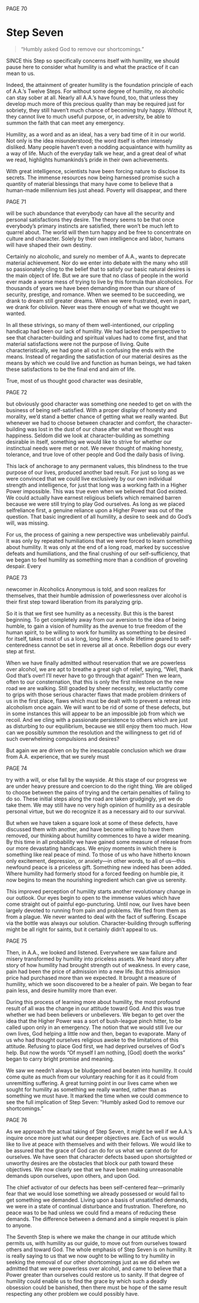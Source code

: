 PAGE 70

Step Seven
====================
> “Humbly asked God to remove our shortcomings.”

SINCE this Step so specifically concerns itself with humility, we should pause here to consider what humility is and what the practice of it can mean to us.

  Indeed, the attainment of greater humility is the foundation principle of each of A.A.’s Twelve Steps. For without some degree of humility, no alcoholic can stay sober at all. Nearly all A.A.’s have found, too, that unless they develop much more of this precious quality than may be required just for sobriety, they still haven’t much chance of becoming truly happy. Without it, they cannot live to much useful purpose, or, in adversity, be able to summon the faith that can meet any emergency.

  Humility, as a word and as an ideal, has a very bad time of it in our world. Not only is the idea misunderstood; the word itself is often intensely disliked. Many people haven’t even a nodding acquaintance with humility as a way of life. Much of the everyday talk we hear, and a great deal of what we read, highlights humankinds’s pride in their own achievements.

  With great intelligence, scientists have been forcing nature to disclose its secrets. The immense resources now being harnessed promise such a quantity of material blessings that many have come to believe that a human-made millennium lies just ahead. Poverty will disappear, and there

PAGE 71

will be such abundance that everybody can have all the security and personal satisfactions they desire. The theory seems to be that once everybody’s primary instincts are satisfied, there won’t be much left to quarrel about. The world will then turn happy and be free to concentrate on culture and character. Solely by their own intelligence and labor, humans will have shaped their own destiny.

  Certainly no alcoholic, and surely no member of A.A., wants to deprecate material achievement. Nor do we enter into debate with the many who still so passionately cling to the belief that to satisfy our basic natural desires is the main object of life. But we are sure that no class of people in the world ever made a worse mess of trying to live by this formula than alcoholics. For thousands of years we have been demanding more than our share of security, prestige, and romance. When we seemed to be succeeding, we drank to dream still greater dreams. When we were frustrated, even in part, we drank for oblivion. Never was there enough of what we thought we wanted.

  In all these strivings, so many of them well-intentioned, our crippling handicap had been our lack of humility. We had lacked the perspective to see that character-building and spiritual values had to come first, and that material satisfactions were not the purpose of living. Quite characteristically, we had gone all out in confusing the ends with the means. Instead of regarding the satisfaction of our material desires as the means by which we could live and function as human beings, we had taken these satisfactions to be the final end and aim of life.

  True, most of us thought good character was desirable,

PAGE 72

but obviously good character was something one needed to get on with the business of being self-satisfied. With a proper display of honesty and morality, we’d stand a better chance of getting what we really wanted. But whenever we had to choose between character and comfort, the character-building was lost in the dust of our chase after what we thought was happiness. Seldom did we look at character-building as something desirable in itself, something we would like to strive for whether our instinctual needs were met or not. We never thought of making honesty, tolerance, and true love of other people and God the daily basis of living.

  This lack of anchorage to any permanent values, this blindness to the true purpose of our lives, produced another bad result. For just so long as we were convinced that we could live exclusively by our own individual strength and intelligence, for just that long was a working faith in a Higher Power impossible. This was true even when we believed that God existed. We could actually have earnest religious beliefs which remained barren because we were still trying to play God ourselves. As long as we placed selfreliance first, a genuine reliance upon a Higher Power was out of the question. That basic ingredient of all humility, a desire to seek and do God’s will, was missing.

  For us, the process of gaining a new perspective was unbelievably painful. It was only by repeated humiliations that we were forced to learn something about humility. It was only at the end of a long road, marked by successive defeats and humiliations, and the final crushing of our self-sufficiency, that we began to feel humility as something more than a condition of groveling despair. Every

PAGE 73

newcomer in Alcoholics Anonymous is told, and soon realizes for themselves, that their humble admission of powerlessness over alcohol is their first step toward liberation from its paralyzing grip.

  So it is that we first see humility as a necessity. But this is the barest beginning. To get completely away from our aversion to the idea of being humble, to gain a vision of humility as the avenue to true freedom of the human spirit, to be willing to work for humility as something to be desired for itself, takes most of us a long, long time. A whole lifetime geared to self-centeredness cannot be set in reverse all at once. Rebellion dogs our every step at first.

  When we have finally admitted without reservation that we are powerless over alcohol, we are apt to breathe a great sigh of relief, saying, “Well, thank God that’s over! I’ll never have to go through that again!” Then we learn, often to our consternation, that this is only the first milestone on the new road we are walking. Still goaded by sheer necessity, we reluctantly come to grips with those serious character flaws that made problem drinkers of us in the first place, flaws which must be dealt with to prevent a retreat into alcoholism once again. We will want to be rid of some of these defects, but in some instances this will appear to be an impossible job from which we recoil. And we cling with a passionate persistence to others which are just as disturbing to our equilibrium, because we still enjoy them too much. How can we possibly summon the resolution and the willingness to get rid of such overwhelming compulsions and desires?

  But again we are driven on by the inescapable conclusion which we draw from A.A. experience, that we surely must

PAGE 74

try with a will, or else fall by the wayside. At this stage of our progress we are under heavy pressure and coercion to do the right thing. We are obliged to choose between the pains of trying and the certain penalties of failing to do so. These initial steps along the road are taken grudgingly, yet we do take them. We may still have no very high opinion of humility as a desirable personal virtue, but we do recognize it as a necessary aid to our survival.

  But when we have taken a square look at some of these defects, have discussed them with another, and have become willing to have them removed, our thinking about humility commences to have a wider meaning. By this time in all probability we have gained some measure of release from our more devastating handicaps. We enjoy moments in which there is something like real peace of mind. To those of us who have hitherto known only excitement, depression, or anxiety—in other words, to all of us—this newfound peace is a priceless gift. Something new indeed has been added. Where humility had formerly stood for a forced feeding on humble pie, it now begins to mean the nourishing ingredient which can give us serenity.

  This improved perception of humility starts another revolutionary change in our outlook. Our eyes begin to open to the immense values which have come straight out of painful ego-puncturing. Until now, our lives have been largely devoted to running from pain and problems. We fled from them as from a plague. We never wanted to deal with the fact of suffering. Escape via the bottle was always our solution. Character-building through suffering might be all right for saints, but it certainly didn’t appeal to us.

PAGE 75

  Then, in A.A., we looked and listened. Everywhere we saw failure and misery transformed by humility into priceless assets. We heard story after story of how humility had brought strength out of weakness. In every case, pain had been the price of admission into a new life. But this admission price had purchased more than we expected. It brought a measure of humility, which we soon discovered to be a healer of pain. We began to fear pain less, and desire humility more than ever.

  During this process of learning more about humility, the most profound result of all was the change in our attitude toward God. And this was true whether we had been believers or unbelievers. We began to get over the idea that the Higher Power was a sort of bush-league pinch hitter, to be called upon only in an emergency. The notion that we would still live our own lives, God helping a little now and then, began to evaporate. Many of us who had thought ourselves religious awoke to the limitations of this attitude. Refusing to place God first, we had deprived ourselves of God's help. But now the words “Of myself I am nothing, [God] doeth the works” began to carry bright promise and meaning.

  We saw we needn’t always be bludgeoned and beaten into humility. It could come quite as much from our voluntary reaching for it as it could from unremitting suffering. A great turning point in our lives came when we sought for humility as something we really wanted, rather than as something we must have. It marked the time when we could commence to see the full implication of Step Seven: “Humbly asked God to remove our shortcomings.”

PAGE 76

  As we approach the actual taking of Step Seven, it might be well if we A.A.’s inquire once more just what our deeper objectives are. Each of us would like to live at peace with themselves and with their fellows. We would like to be assured that the grace of God can do for us what we cannot do for ourselves. We have seen that character defects based upon shortsighted or unworthy desires are the obstacles that block our path toward these objectives. We now clearly see that we have been making unreasonable demands upon ourselves, upon others, and upon God.

  The chief activator of our defects has been self-centered fear—primarily fear that we would lose something we already possessed or would fail to get something we demanded. Living upon a basis of unsatisfied demands, we were in a state of continual disturbance and frustration. Therefore, no peace was to be had unless we could find a means of reducing these demands. The difference between a demand and a simple request is plain to anyone.

  The Seventh Step is where we make the change in our attitude which permits us, with humility as our guide, to move out from ourselves toward others and toward God. The whole emphasis of Step Seven is on humility. It is really saying to us that we now ought to be willing to try humility in seeking the removal of our other shortcomings just as we did when we admitted that we were powerless over alcohol, and came to believe that a Power greater than ourselves could restore us to sanity. If that degree of humility could enable us to find the grace by which such a deadly obsession could be banished, then there must be hope of the same result respecting any other problem we could possibly have.
